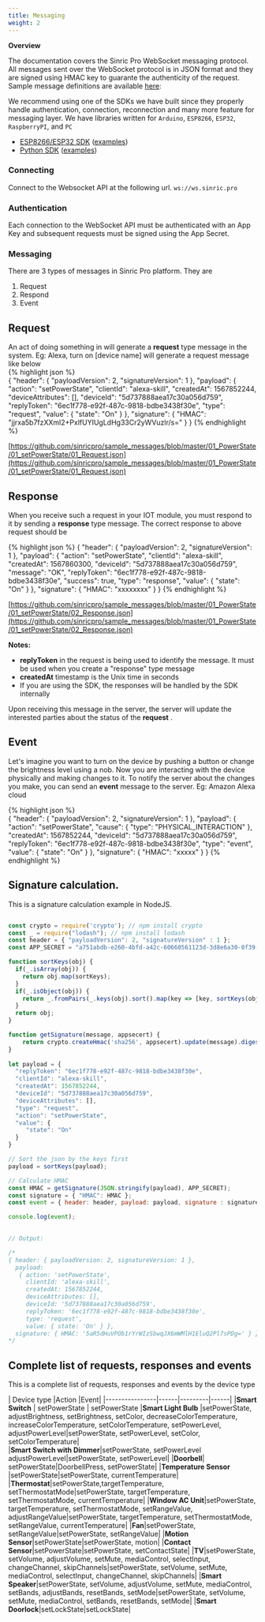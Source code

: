 ```yaml
---
title: Messaging
weight: 2
---
```



**Overview**

The documentation covers the Sinric Pro WebSocket messaging protocol. All messages sent over the WebSocket protocol is in JSON format and they are signed using HMAC key  to guarante the authenticity of the request. Sample message definitions are available [here](https://github.com/sinricpro/sample_messages):

We recommend using one of the SDKs we have built since they properly handle authentication, connection, reconnection and many more feature for messaging layer. We have libraries written for `Arduino`, `ESP8266`, `ESP32`, `RaspberryPI`, and `PC`

-   [ESP8266/ESP32 SDK]([[https://github.com/sinricpro/SinricPro](https://github.com/sinricpro/SinricPro)]([https://github.com/sinricpro/SinricPro/tree/master/examples](https://github.com/sinricpro/SinricPro/tree/master/examples)))  ([examples]([https://github.com/sinricpro/Python-Examples](https://github.com/sinricpro/Python-Examples)))
-   [Python SDK]([https://github.com/sinricpro/Python-SDK](https://github.com/sinricpro/Python-SDK))  ([examples]([https://github.com/sinricpro/Python-Examples](https://github.com/sinricpro/Python-Examples)))

### Connecting
Connect to the Websocket API at the following url.
`ws://ws.sinric.pro`


### Authentication
Each connection to the WebSocket API must be authenticated with an App Key and subsequent requests must be signed using the App Secret.

### Messaging

There are 3 types of messages in Sinric Pro platform. They are

 1. Request
 2. Respond
 3. Event

## Request
An act of doing something in will generate a **request** type message in the system. Eg: Alexa, turn on [device name] will generate a request message like below  
{% highlight json %}   
{
    "header": {
        "payloadVersion": 2,
        "signatureVersion": 1
    },
    "payload": {
        "action": "setPowerState",
        "clientId": "alexa-skill",
        "createdAt": 1567852244,
        "deviceAttributes": [],
        "deviceId": "5d737888aea17c30a056d759",
        "replyToken": "6ec1f778-e92f-487c-9818-bdbe3438f30e",
        "type": "request",
        "value": {
            "state": "On"
        }
    },
    "signature": {
        "HMAC": "jjrxa5b7fzXXml2+PxlfUYIUgLdHg33Cr2yWVuzlr/s="
    }
}
{% endhighlight %}
 
[https://github.com/sinricpro/sample_messages/blob/master/01_PowerState/01_setPowerState/01_Request.json](https://github.com/sinricpro/sample_messages/blob/master/01_PowerState/01_setPowerState/01_Request.json)

## Response
 When you receive such a request in your IOT module, you must respond to it by sending a **response** type message. The correct response to above request should be

{% highlight json %}
{
    "header": {
        "payloadVersion": 2,
        "signatureVersion": 1
    },
    "payload": {
        "action": "setPowerState",
        "clientId": "alexa-skill",
        "createdAt": 1567860300,
        "deviceId": "5d737888aea17c30a056d759",
        "message": "OK",
        "replyToken": "6ec1f778-e92f-487c-9818-bdbe3438f30e",
        "success": true,
        "type": "response",
        "value": {
            "state": "On"
        }
    },
    "signature": {
        "HMAC": "xxxxxxxx"
    }
}
{% endhighlight %}

[https://github.com/sinricpro/sample_messages/blob/master/01_PowerState/01_setPowerState/02_Response.json](https://github.com/sinricpro/sample_messages/blob/master/01_PowerState/01_setPowerState/02_Response.json)

**Notes:**

* **replyToken** in the request is being used to identify the message. It must be used when you create a "response" type message
* **createdAt** timestamp is the Unix time in seconds
* If you are using the SDK, the responses will be handled by the SDK internally

Upon receiving this message in the server, the server will update the interested parties about the status of the **request** .

## Event
Let's imagine you want to turn on the device by pushing a button or change the brightness level using a nob. Now you are interacting with the device physically and making changes to it. To notify the server about the changes you make, you can send an **event**  message to the server. Eg: Amazon Alexa cloud

{% highlight json %}   
{
    "header": {
        "payloadVersion": 2,
        "signatureVersion": 1
    },
    "payload": {
        "action": "setPowerState",
        "cause": {
            "type": "PHYSICAL_INTERACTION"
        },
        "createdAt": 1567852244,
        "deviceId": "5d737888aea17c30a056d759",
        "replyToken": "6ec1f778-e92f-487c-9818-bdbe3438f30e",
        "type": "event",
        "value": {
            "state": "On"
        }
    },
    "signature": {
        "HMAC": "xxxxx"
    }
}
 {% endhighlight %}

## Signature calculation.
This is a signature calculation example in NodeJS. 

```js

const crypto = require('crypto'); // npm install crypto
const _ = require("lodash"); // npm install lodash
const header = { "payloadVersion": 2, "signatureVersion" : 1 };
const APP_SECRET = "a751abdb-e260-4bfd-a42c-60660561123d-3d8e6a30-0f39-42f0-a1ec-e47d47fb1392";

function sortKeys(obj) {
  if(_.isArray(obj)) {
    return obj.map(sortKeys);
  }
  if(_.isObject(obj)) {
    return _.fromPairs(_.keys(obj).sort().map(key => [key, sortKeys(obj[key])]));
  }
  return obj;
}

function getSignature(message, appsecert) {
    return crypto.createHmac('sha256', appsecert).update(message).digest('base64');
}
 
let payload = {
  "replyToken": "6ec1f778-e92f-487c-9818-bdbe3438f30e",
  "clientId": "alexa-skill",
  "createdAt": 1567852244,
  "deviceId": "5d737888aea17c30a056d759",
  "deviceAttributes": [],
  "type": "request",
  "action": "setPowerState",
  "value": {
	 "state": "On"
  }
}

// Sort the json by the keys first
payload = sortKeys(payload);

// Calculate HMAC
const HMAC = getSignature(JSON.stringify(payload), APP_SECRET);
const signature = { "HMAC": HMAC };
const event = { header: header, payload: payload, signature : signature };

console.log(event);
 

// Output:

/*
{ header: { payloadVersion: 2, signatureVersion: 1 },
  payload:
   { action: 'setPowerState',
     clientId: 'alexa-skill',
     createdAt: 1567852244,
     deviceAttributes: [],
     deviceId: '5d737888aea17c30a056d759',
     replyToken: '6ec1f778-e92f-487c-9818-bdbe3438f30e',
     type: 'request',
     value: { state: 'On' } },
  signature: { HMAC: '5aR5dHuVPOb1rYrWIzSbwqJX6mWMlH1EluQ2Pl7sPDg=' } }
*/
```

## Complete list of requests, responses and events

This is a complete list of requests, responses and events by the device type

| Device type               |Action |Event| 
|----------------|------|---------|------|
|**Smart Switch** | setPowerState | setPowerState 
|**Smart Light Bulb**  |setPowerState, adjustBrightness, setBrightness, setColor, decreaseColorTemperature, increaseColorTemperature, setColorTemperature, setPowerLevel, adjustPowerLevel|setPowerState, setPowerLevel, setColor, setColorTemperature|          
|**Smart Switch with Dimmer**|setPowerState, setPowerLevel adjustPowerLevel|setPowerState, setPowerLevel|
|**Doorbell**| setPowerState|DoorbellPress, setPowerState|
|**Temperature Sensor** |setPowerState|setPowerState, currentTemperature|
|**Thermostat**|setPowerState,targetTemperature, setThermostatMode|setPowerState, targetTemperature, setThermostatMode, currentTemperature|
|**Window AC Unit**|setPowerState, targetTemperature, setThermostatMode, setRangeValue, adjustRangeValue|setPowerState, targetTemperature, setThermostatMode, setRangeValue, currentTemperature|
|**Fan**|setPowerState, setRangeValue|setPowerState, setRangeValue|
|**Motion Sensor**|setPowerState|setPowerState, motion|
|**Contact Sensor**|setPowerState|setPowerState, setContactState|
|**TV**|setPowerState, setVolume, adjustVolume, setMute, mediaControl, selectInput, changeChannel, skipChannels|setPowerState, setVolume, setMute, mediaControl, selectInput, changeChannel, skipChannels|
|**Smart Speaker**|setPowerState, setVolume, adjustVolume, setMute, mediaControl, setBands, adjustBands, resetBands, setMode|setPowerState, setVolume, setMute, mediaControl, setBands, resetBands, setMode|
|**Smart Doorlock**|setLockState|setLockState| 
